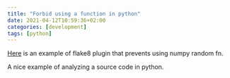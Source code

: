 ```yaml
---
title: "Forbid using a function in python"
date: 2021-04-12T10:59:36+02:00
categories: [development]
tags: [python]
---
```

[Here](https://github.com/aevtikheev/flake8-numpy-random) is an example of flake8 plugin that prevents using numpy random fn.

A nice example of analyzing a source code in python.
